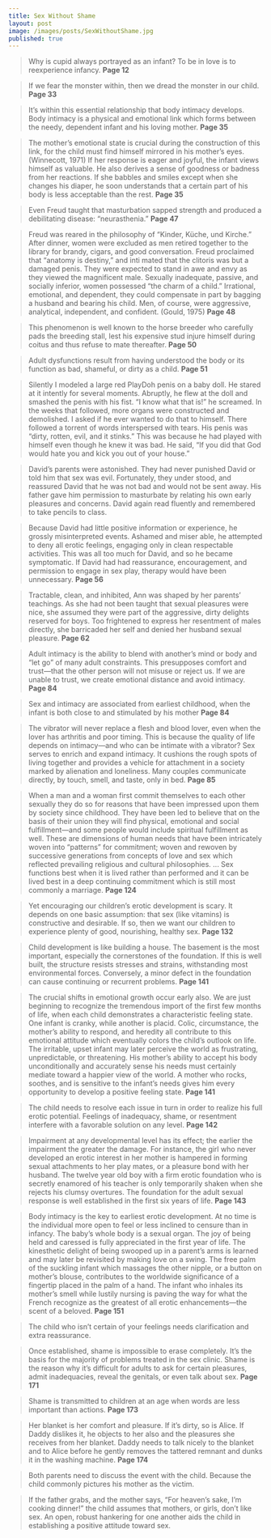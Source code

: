 ```yaml
---
title: Sex Without Shame
layout: post
image: /images/posts/SexWithoutShame.jpg
published: true
---
```

> Why is cupid always portrayed as an infant? To be in love is to reexperience infancy.
**Page 12**

> If we fear the monster within, then we dread the monster in our child.
**Page 33**

> It’s within this essential relationship that body intimacy develops. Body intimacy is a physical and emotional link which forms between the needy, dependent infant and his loving mother.
**Page 35**

> The mother’s emotional state is crucial during the construction of this link, for the child must find himself mirrored in his mother’s eyes. (Winnecott, 1971) If her response is eager and joyful, the infant views himself as valuable. He also derives a sense of goodness or badness from her reactions. If she babbles and smiles except when she changes his diaper, he soon understands that a certain part of his body is less acceptable than the rest.
**Page 35**

> Even Freud taught that masturbation sapped strength and produced a debilitating disease: “neurasthenia.”
**Page 47**

> Freud was reared in the philosophy of “Kinder, Küche, und Kirche.” After dinner, women were excluded as men retired together to the library for brandy, cigars, and good conversation. Freud proclaimed that “anatomy is destiny,” and inti mated that the clitoris was but a damaged penis. They were expected to stand in awe and envy as they viewed the magnificent male. Sexually inadequate, passive, and socially inferior, women possessed “the charm of a child.” Irrational, emotional, and dependent, they could compensate in part by bagging a husband and bearing his child. Men, of course, were aggressive, analytical, independent, and confident. (Gould, 1975)
**Page 48**

> This phenomenon is well known to the horse breeder who carefully pads the breeding stall, lest his expensive stud injure himself during coitus and thus refuse to mate thereafter.
**Page 50**

> Adult dysfunctions result from having understood the body or its function as bad, shameful, or dirty as a child.
**Page 51**

> Silently I modeled a large red PlayDoh penis on a baby doll. He stared at it intently for several moments. Abruptly, he flew at the doll and smashed the penis with his fist. “I know what that is!” he screamed. In the weeks that followed, more organs were constructed and demolished. I asked if he ever wanted to do that to himself. There followed a torrent of words interspersed with tears. His penis was “dirty, rotten, evil, and it stinks.” This was because he had played with himself even though he knew it was bad. He said, “If you did that God would hate you and kick you out of your house.”

> David’s parents were astonished. They had never punished David or told him that sex was evil. Fortunately, they under stood, and reassured David that he was not bad and would not be sent away. His father gave him permission to masturbate by relating his own early pleasures and concerns. David again read fluently and remembered to take pencils to class.

> Because David had little positive information or experience, he grossly misinterpreted events. Ashamed and miser able, he attempted to deny all erotic feelings, engaging only in clean respectable activities. This was all too much for David, and so he became symptomatic. If David had had reassurance, encouragement, and permission to engage in sex play, therapy would have been unnecessary.
**Page 56**

> Tractable, clean, and inhibited, Ann was shaped by her parents’ teachings. As she had not been taught that sexual pleasures were nice, she assumed they were part of the aggressive, dirty delights reserved for boys. Too frightened to express her resentment of males directly, she barricaded her self and denied her husband sexual pleasure.
**Page 62**

> Adult intimacy is the ability to blend with another’s mind or body and “let go” of many adult constraints. This presupposes comfort and trust—that the other person will not misuse or reject us. If we are unable to trust, we create emotional distance and avoid intimacy.
**Page 84**

> Sex and intimacy are associated from earliest childhood, when the infant is both close to and stimulated by his mother
**Page 84**

> The vibrator will never replace a flesh and blood lover, even when the lover has arthritis and poor timing. This is because the quality of life depends on intimacy—and who can be intimate with a vibrator? Sex serves to enrich and expand intimacy. It cushions the rough spots of living together and provides a vehicle for attachment in a society marked by alienation and loneliness. Many couples communicate directly, by touch, smell, and taste, only in bed.
**Page 85**

> When a man and a woman first commit themselves to each other sexually they do so for reasons that have been impressed upon them by society since childhood. They have been led to believe that on the basis of their union they will find physical, emotional and social fulfillment—and some people would include spiritual fulfillment as well. These are dimensions of human needs that have been intricately woven into “patterns” for commitment; woven and rewoven by successive generations from concepts of love and sex which reflected prevailing religious and cultural philosophies. ... Sex functions best when it is lived rather than performed and it can be lived best in a deep continuing commitment which is still most commonly a marriage.
**Page 124**

> Yet encouraging our children’s erotic development is scary. It depends on one basic assumption: that sex (like vitamins) is constructive and desirable. If so, then we want our children to experience plenty of good, nourishing, healthy sex.
**Page 132**

> Child development is like building a house. The basement is the most important, especially the cornerstones of the foundation. If this is well built, the structure resists stresses and strains, withstanding most environmental forces. Conversely, a minor defect in the foundation can cause continuing or recurrent problems.
**Page 141**

> The crucial shifts in emotional growth occur early also. We are just beginning to recognize the tremendous import of the first few months of life, when each child demonstrates a characteristic feeling state. One infant is cranky, while another is placid. Colic, circumstance, the mother’s ability to respond, and heredity all contribute to this emotional attitude which eventually colors the child’s outlook on life. The irritable, upset infant may later perceive the world as frustrating, unpredictable, or threatening. His mother’s ability to accept his body unconditionally and accurately sense his needs must certainly mediate toward a happier view of the world. A mother who rocks, soothes, and is sensitive to the infant’s needs gives him every opportunity to develop a positive feeling state.
**Page 141**

> The child needs to resolve each issue in turn in order to realize his full erotic potential. Feelings of inadequacy, shame, or resentment interfere with a favorable solution on any level.
**Page 142**

> Impairment at any developmental level has its effect; the earlier the impairment the greater the damage. For instance, the girl who never developed an erotic interest in her mother is hampered in forming sexual attachments to her play mates, or a pleasure bond with her husband. The twelve year old boy with a firm erotic foundation who is secretly enamored of his teacher is only temporarily shaken when she rejects his clumsy overtures. The foundation for the adult sexual response is well established in the first six years of life.
**Page 143**

> Body intimacy is the key to earliest erotic development. At no time is the individual more open to feel or less inclined to censure than in infancy. The baby’s whole body is a sexual organ. The joy of being held and caressed is fully appreciated in the first year of life. The kinesthetic delight of being swooped up in a parent’s arms is learned and may later be revisited by making love on a swing. The free palm of the suckling infant which massages the other nipple, or a button on mother’s blouse, contributes to the worldwide significance of a fingertip placed in the palm of a hand. The infant who inhales its mother’s smell while lustily nursing is paving the way for what the French recognize as the greatest of all erotic enhancements—the scent of a beloved.
**Page 151**

>The child who isn’t certain of your feelings needs clarification and extra reassurance.

>Once established, shame is impossible to erase completely. It’s the basis for the majority of problems treated in the sex clinic. Shame is the reason why it’s difficult for adults to ask for certain pleasures, admit inadequacies, reveal the genitals, or even talk about sex.
**Page 171**

>Shame is transmitted to children at an age when words are less important than actions.
**Page 173**

>Her blanket is her comfort and pleasure. If it’s dirty, so is Alice. If Daddy dislikes it, he objects to her also and the pleasures she receives from her blanket. Daddy needs to talk nicely to the blanket and to Alice before he gently removes the tattered remnant and dunks it in the washing machine.
**Page 174**

>Both parents need to discuss the event with the child. Because the child commonly pictures his mother as the victim.

>If the father grabs, and the mother says, “For heaven’s sake, I’m cooking dinner!” the child assumes that mothers, or girls, don’t like sex. An open, robust hankering for one another aids the child in establishing a positive attitude toward sex.
